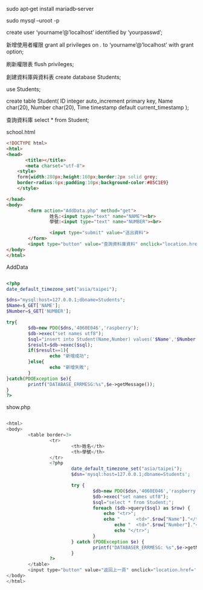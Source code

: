 sudo apt‐get install mariadb‐server

sudo mysql –uroot -p

create user ‘yourname’@’localhost’ identified by ‘yourpasswd’;

新增使用者權限 grant all privileges on *.* to ‘yourname’@’localhost’ with grant option;

刷新權限表 flush privileges;

創建資料庫與資料表 create database Students;

use Students;

create table Student(
ID integer auto_increment primary key,
Name char(20),
Number char(20),
Time timestamp default current_timestamp
);

查詢資料庫  select * from Student;




school.html

```html
<!DOCTYPE html>
<html>
<head>
       <title></title>
       <meta charset="utf-8">
    <style>
    form{width:280px;height:160px;border:2px solid grey;
    border-radius:6px;padding:10px;background-color:#85C1E9}
    </style>

</head>
<body>
        <form action="AddData.php" method="get">
                姓名:<input type="text" name="NAME"><br>
                學號:<input type="text" name="NUMBER"><br>

                <input type="submit" value="送出資料">
        </form>
        <input type="button" value="查詢資料庫資料" onclick="location.href='http://192.168.2.197/show.php'">
</body>
</html>
```

AddData
```php

<?php
date_default_timezone_set("asia/taipei");

$dns="mysql:host=127.0.0.1;dbname=Students";
$Name=$_GET['NAME'];
$Number=$_GET['NUMBER'];

try{
        $db=new PDO($dns,'4060E046','raspberry');
        $db->exec("set names utf8");
        $sql="insert into Student(Name,Number) values('$Name','$Number');";
        $result=$db->exec($sql);
        if($result==1){
                echo "新增成功";
        }else{
                echo "新增失敗";
        }
}catch(PDOException $e){
        printf("DATABASE_ERRMESG:%s",$e->getMessage());
}
?>
```

show.php
```php

<html>
<body>
        <table border=3>
                <tr>
                        <th>姓名</th>
                        <th>學號</th>
                </tr>
                <?php
                        date_default_timezone_set("asia/taipei");
                        $dsn='mysql:host=127.0.0.1;dbname=Students';

                        try {
                                $db=new PDO($dsn,'4060E046','raspberry');
                                $db->exec("set names utf8");
                                $sql="select * from Student;";
                                foreach ($db->query($sql) as $row) {
                                    echo "<tr>";
                                    echo "      <td>".$row["Name"]."</td>";
                                        echo "  <td>".$row["Number"]."</td>";
                                        echo "</tr>";
                                }
                        } catch (PDOException $e) {
                                printf("DATABASER_ERRMESG: %s",$e->getMessage());
                        }
                ?>
        </table>
        <input type="button" value="返回上一頁" onclick="location.href='http://192.168.2.197/school.html'">
</body>
</html>
```







